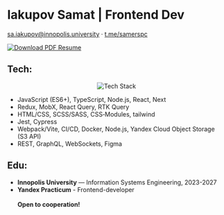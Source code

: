# Iakupov Samat | Frontend Dev

[sa.iakupov@innopolis.university](mailto:sa.iakupov@innopolis.university) · [t.me/samerspc](https://t.me/samerspc)

<p align="left">
  <a href="https://drive.google.com/drive/folders/1lGTCz7tD0Wvipaa30C5Eh_HuSwsmjPsD?usp=sharing">
    <img src="https://img.shields.io/badge/Resume.pdf-2D3748?style=for-the-badge&logo=readthedocs&logoColor=white" alt="Download PDF Resume" />
  </a>
</p>

## Tech:

<p align="center">
  <img src="https://skillicons.dev/icons?i=js,ts,nodejs,react,nextjs,npm,redux,html,css,jest,cypress,express,webpack,docker,git&theme=dark" alt="Tech Stack" />
</p>

* JavaScript (ES6+), TypeScript, Node.js, React, Next
* Redux, MobX, React Query, RTK Query  
* HTML/CSS, SCSS/SASS, CSS‑Modules, tailwind
* Jest, Cypress  
*  Webpack/Vite, CI/CD, Docker, Node.js, Yandex Cloud Object Storage (S3 API)
* REST, GraphQL, WebSockets, Figma

## Edu:
* **Innopolis University** — Information Systems Engineering, 2023-2027
* **Yandex Practicum** - Frontend-developer 
<br/><br/>
**Open to cooperation!**